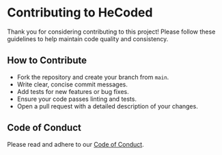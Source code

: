 # Contributing to HeCoded

Thank you for considering contributing to this project! Please follow these guidelines to help maintain code quality and consistency.

## How to Contribute
- Fork the repository and create your branch from `main`.
- Write clear, concise commit messages.
- Add tests for new features or bug fixes.
- Ensure your code passes linting and tests.
- Open a pull request with a detailed description of your changes.

## Code of Conduct
Please read and adhere to our [Code of Conduct](CODE_OF_CONDUCT.md).

